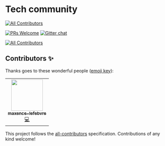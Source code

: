 # Tech community
<!-- ALL-CONTRIBUTORS-BADGE:START - Do not remove or modify this section -->
[![All Contributors](https://img.shields.io/badge/all_contributors-1-orange.svg?style=flat-square)](#contributors-)
<!-- ALL-CONTRIBUTORS-BADGE:END -->

[![PRs Welcome](https://img.shields.io/badge/PRs-welcome-brightgreen.svg?style=flat-square)](http://makeapullrequest.com)
[![Gitter chat](https://badges.gitter.im/techintell.svg)](https://gitter.im/techintell)

<!-- ALL-CONTRIBUTORS-BADGE:START - Do not remove or modify this section -->

[![All Contributors](https://img.shields.io/badge/all_contributors-1-green.svg?style=flat-square)](#contributors)

<!-- ALL-CONTRIBUTORS-BADGE:END -->

## Contributors ✨

Thanks goes to these wonderful people ([emoji key](https://allcontributors.org/docs/en/emoji-key)):

<!-- ALL-CONTRIBUTORS-LIST:START - Do not remove or modify this section -->
<!-- prettier-ignore-start -->
<!-- markdownlint-disable -->
<table>
  <tr>
    <td align="center"><a href="https://github.com/maxence-lefebvre"><img src="https://avatars.githubusercontent.com/u/15971247?v=4?s=100" width="100px;" alt=""/><br /><sub><b>maxence-lefebvre</b></sub></a><br /><a href="https://github.com/maxence-lefebvre/techcom/commits?author=maxence-lefebvre" title="Code">💻</a></td>
  </tr>
</table>

<!-- markdownlint-restore -->
<!-- prettier-ignore-end -->

<!-- ALL-CONTRIBUTORS-LIST:END -->

This project follows the [all-contributors](https://github.com/all-contributors/all-contributors) specification. Contributions of any kind welcome!